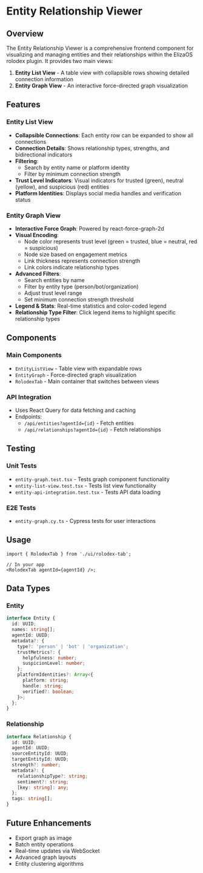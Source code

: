# Entity Relationship Viewer

## Overview

The Entity Relationship Viewer is a comprehensive frontend component for visualizing and managing entities and their relationships within the ElizaOS rolodex plugin. It provides two main views:

1. **Entity List View** - A table view with collapsible rows showing detailed connection information
2. **Entity Graph View** - An interactive force-directed graph visualization

## Features

### Entity List View

- **Collapsible Connections**: Each entity row can be expanded to show all connections
- **Connection Details**: Shows relationship types, strengths, and bidirectional indicators
- **Filtering**:
  - Search by entity name or platform identity
  - Filter by minimum connection strength
- **Trust Level Indicators**: Visual indicators for trusted (green), neutral (yellow), and suspicious (red) entities
- **Platform Identities**: Displays social media handles and verification status

### Entity Graph View

- **Interactive Force Graph**: Powered by react-force-graph-2d
- **Visual Encoding**:
  - Node color represents trust level (green = trusted, blue = neutral, red = suspicious)
  - Node size based on engagement metrics
  - Link thickness represents connection strength
  - Link colors indicate relationship types
- **Advanced Filters**:
  - Search entities by name
  - Filter by entity type (person/bot/organization)
  - Adjust trust level range
  - Set minimum connection strength threshold
- **Legend & Stats**: Real-time statistics and color-coded legend
- **Relationship Type Filter**: Click legend items to highlight specific relationship types

## Components

### Main Components

- `EntityListView` - Table view with expandable rows
- `EntityGraph` - Force-directed graph visualization
- `RolodexTab` - Main container that switches between views

### API Integration

- Uses React Query for data fetching and caching
- Endpoints:
  - `/api/entities?agentId={id}` - Fetch entities
  - `/api/relationships?agentId={id}` - Fetch relationships

## Testing

### Unit Tests

- `entity-graph.test.tsx` - Tests graph component functionality
- `entity-list-view.test.tsx` - Tests list view functionality
- `entity-api-integration.test.tsx` - Tests API data loading

### E2E Tests

- `entity-graph.cy.ts` - Cypress tests for user interactions

## Usage

```tsx
import { RolodexTab } from './ui/rolodex-tab';

// In your app
<RolodexTab agentId={agentId} />;
```

## Data Types

### Entity

```typescript
interface Entity {
  id: UUID;
  names: string[];
  agentId: UUID;
  metadata?: {
    type?: 'person' | 'bot' | 'organization';
    trustMetrics?: {
      helpfulness: number;
      suspicionLevel: number;
    };
    platformIdentities?: Array<{
      platform: string;
      handle: string;
      verified?: boolean;
    }>;
  };
}
```

### Relationship

```typescript
interface Relationship {
  id: UUID;
  agentId: UUID;
  sourceEntityId: UUID;
  targetEntityId: UUID;
  strength?: number;
  metadata?: {
    relationshipType?: string;
    sentiment?: string;
    [key: string]: any;
  };
  tags: string[];
}
```

## Future Enhancements

- Export graph as image
- Batch entity operations
- Real-time updates via WebSocket
- Advanced graph layouts
- Entity clustering algorithms
